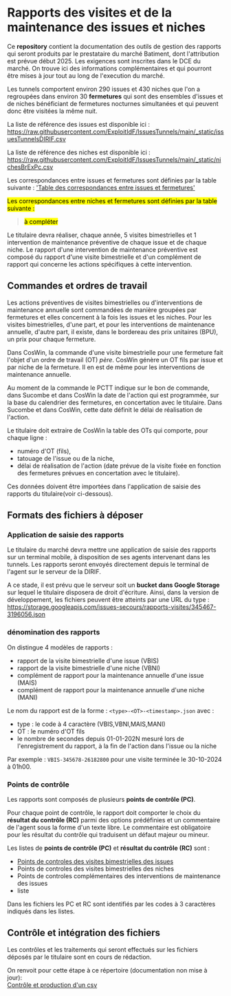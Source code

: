 # Rapports des visites et de la maintenance des issues et niches
Ce **repository** contient la documentation des outils de gestion des rapports qui seront produits par le prestataire du marché Batiment, 
dont l'attribution est prévue début 2025. Les exigences sont inscrites dans le DCE du marché. 
On trouve ici des informations complémentaires et qui pourront être mises à jour tout au long de l'execution du marché.

Les tunnels comportent environ 290 issues et 430 niches que l'on a regroupées dans environ 30 **fermetures** 
qui sont des ensembles d'issues et de niches bénéficiant de fermetures nocturnes simultanées et 
qui peuvent donc être visitées la même nuit.

La liste de référence des issues est disponible ici : 
https://raw.githubusercontent.com/ExploitIdF/IssuesTunnels/main/_static/issuesTunnelsDIRIF.csv

La liste de référence des niches est disponible ici : 
https://raw.githubusercontent.com/ExploitIdF/IssuesTunnels/main/_static/nichesBrExPc.csv

Les correspondances entre issues et fermetures sont définies par la table suivante :
['Table des correspondances entre issues et fermetures'](https://raw.githubusercontent.com/ExploitIdF/Referentiel_Tunnels/refs/heads/main/issuesFermetures.csv)

<mark>Les correspondances entre niches et fermetures sont définies par la table suivante :</mark>
> <mark>à compléter</mark>

Le titulaire devra réaliser, chaque année, 5 visites bimestrielles et 1 intervention de maintenance préventive de chaque issue et de chaque niche.
Le rapport d'une intervention de maintenance préventive est composé du rapport d'une visite bimestrielle et 
d'un complément de rapport qui concerne les actions spécifiques à cette intervention.

## Commandes et ordres de travail
Les actions préventives de visites bimestrielles ou d'interventions de maintenance annuelle sont commandées de manière groupées par fermetures 
et elles concernent à la fois les issues et les niches. Pour les visites bimestrielles, d'une part, et pour les interventions de maintenance annuelle, d'autre part,
il existe, dans le bordereau des prix unitaires (BPU), un prix pour chaque fermeture.

Dans CosWin, la commande d'une visite bimestrielle pour une fermeture fait l'objet d'un ordre de travail (OT) *père*. 
CosWin génère un OT fils par issue et par niche de la fermeture. 
Il en est de même pour les interventions de maintenance annuelle.

Au moment de la commande le PCTT indique sur le bon de commande, dans Sucombe et dans CosWin la date de l'action 
qui est programmée, sur la base du calendrier des fermetures, en concertation avec le titulaire. Dans Sucombe et dans CosWin, cette date définit le délai de réalisation de l'action.

Le titulaire doit extraire de CosWin la table des OTs qui comporte, pour chaque ligne : 

* numéro d'OT (fils),
* tatouage de l'issue ou de la niche,
* délai de réalisation de l'action (date prévue de la visite fixée en fonction des fermetures prévues en concertation avec le titulaire).

Ces données doivent être importées dans l'application de saisie des rapports du titulaire(voir ci-dessous).

## Formats des fichiers à déposer
### Application de saisie des rapports
Le titulaire du marché devra mettre une application de saisie des rapports sur un terminal mobile, à disposition de ses agents intervenant dans les tunnels.
Les rapports seront envoyés directement depuis le terminal de l'agent sur le serveur de la DIRIF.

A ce stade, il est prévu que le serveur soit un **bucket dans Google Storage** sur lequel le titulaire disposera de droit d'écriture.
Ainsi, dans la version de développement, les fichiers peuvent être atteints par une URL du type : 
https://storage.googleapis.com/issues-secours/rapports-visites/345467-3196056.json

### dénomination des rapports
On distingue 4 modèles de rapports :

* rapport de la visite bimestrielle d'une issue (VBIS)
* rapport de la visite bimestrielle d'une niche (VBNI)
* complément de rapport pour la maintenance annuelle d'une issue (MAIS)
* complément de rapport pour la maintenance annuelle d'une niche (MANI)

Le nom du rapport est de la forme : ```<type>-<OT>-<timestamp>.json``` avec :

* type : le code à 4 caractère (VBIS,VBNI,MAIS,MANI)
* OT : le numéro d'OT fils
* le nombre de secondes depuis 01-01-202N mesuré lors de l'enregistrement du rapport, à la fin de l'action dans l'issue ou la niche

Par exemple : `VBIS-345678-26182800` pour une visite terminée le 30-10-2024 à 01h00.

### Points de contrôle
Les rapports sont composés de plusieurs **points de contrôle (PC)**.

Pour chaque point de contrôle, le rapport doit comporter le choix du **résultat du contrôle (RC)** parmi des options prédéfinies et 
un commentaire de l'agent sous la forme d'un texte libre. Le commentaire est obligatoire pour les résultat du contrôle qui traduisent
un défaut majeur ou mineur.

Les listes de **points de contrôle (PC)** et  **résultat du contrôle (RC)** sont :

* [Points de controles des visites bimestrielles des issues](https://github.com/ExploitIdF/TraitementRapportsVisitesBimestrielles/blob/master/Simulations/controleVB_IS.csv)
* Points de controles des visites bimestrielles des niches
* Points de controles complémentaires des interventions de maintenance des issues
* liste

Dans les fichiers les PC et RC sont identifiés par les codes à 3 caractères indiqués dans les listes.

## Contrôle et intégration des fichiers
Les contrôles et les traitements qui seront effectués sur les fichiers déposés par le titulaire sont en cours de rédaction.

On renvoit pour cette étape à ce répertoire (documentation non mise à jour):   
[Contrôle et production d'un csv](https://github.com/ExploitIdF/TraitementRapportsVisitesBimestrielles/tree/master/logDepot)






